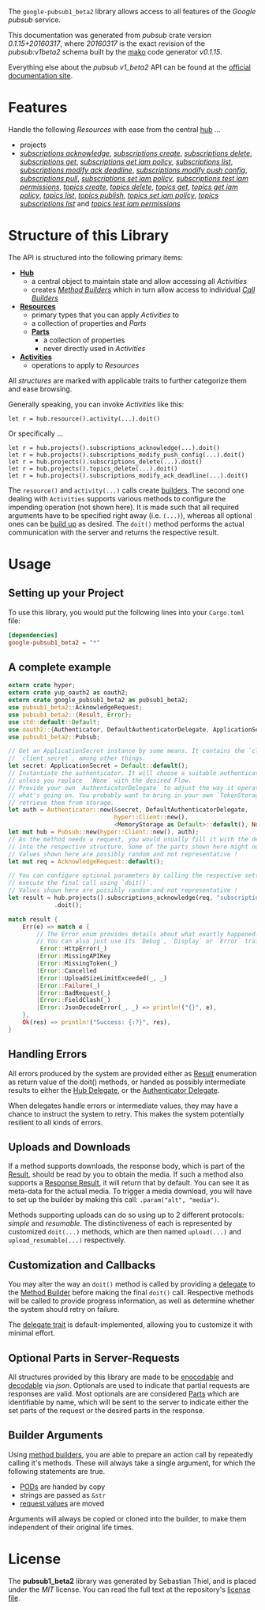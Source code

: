 <!---
DO NOT EDIT !
This file was generated automatically from 'src/mako/api/README.md.mako'
DO NOT EDIT !
-->
The `google-pubsub1_beta2` library allows access to all features of the *Google pubsub* service.

This documentation was generated from *pubsub* crate version *0.1.15+20160317*, where *20160317* is the exact revision of the *pubsub:v1beta2* schema built by the [mako](http://www.makotemplates.org/) code generator *v0.1.15*.

Everything else about the *pubsub* *v1_beta2* API can be found at the
[official documentation site](https://cloud.google.com/pubsub/docs).
# Features

Handle the following *Resources* with ease from the central [hub](http://byron.github.io/google-apis-rs/google_pubsub1_beta2/struct.Pubsub.html) ... 

* projects
 * [*subscriptions acknowledge*](http://byron.github.io/google-apis-rs/google_pubsub1_beta2/struct.ProjectSubscriptionAcknowledgeCall.html), [*subscriptions create*](http://byron.github.io/google-apis-rs/google_pubsub1_beta2/struct.ProjectSubscriptionCreateCall.html), [*subscriptions delete*](http://byron.github.io/google-apis-rs/google_pubsub1_beta2/struct.ProjectSubscriptionDeleteCall.html), [*subscriptions get*](http://byron.github.io/google-apis-rs/google_pubsub1_beta2/struct.ProjectSubscriptionGetCall.html), [*subscriptions get iam policy*](http://byron.github.io/google-apis-rs/google_pubsub1_beta2/struct.ProjectSubscriptionGetIamPolicyCall.html), [*subscriptions list*](http://byron.github.io/google-apis-rs/google_pubsub1_beta2/struct.ProjectSubscriptionListCall.html), [*subscriptions modify ack deadline*](http://byron.github.io/google-apis-rs/google_pubsub1_beta2/struct.ProjectSubscriptionModifyAckDeadlineCall.html), [*subscriptions modify push config*](http://byron.github.io/google-apis-rs/google_pubsub1_beta2/struct.ProjectSubscriptionModifyPushConfigCall.html), [*subscriptions pull*](http://byron.github.io/google-apis-rs/google_pubsub1_beta2/struct.ProjectSubscriptionPullCall.html), [*subscriptions set iam policy*](http://byron.github.io/google-apis-rs/google_pubsub1_beta2/struct.ProjectSubscriptionSetIamPolicyCall.html), [*subscriptions test iam permissions*](http://byron.github.io/google-apis-rs/google_pubsub1_beta2/struct.ProjectSubscriptionTestIamPermissionCall.html), [*topics create*](http://byron.github.io/google-apis-rs/google_pubsub1_beta2/struct.ProjectTopicCreateCall.html), [*topics delete*](http://byron.github.io/google-apis-rs/google_pubsub1_beta2/struct.ProjectTopicDeleteCall.html), [*topics get*](http://byron.github.io/google-apis-rs/google_pubsub1_beta2/struct.ProjectTopicGetCall.html), [*topics get iam policy*](http://byron.github.io/google-apis-rs/google_pubsub1_beta2/struct.ProjectTopicGetIamPolicyCall.html), [*topics list*](http://byron.github.io/google-apis-rs/google_pubsub1_beta2/struct.ProjectTopicListCall.html), [*topics publish*](http://byron.github.io/google-apis-rs/google_pubsub1_beta2/struct.ProjectTopicPublishCall.html), [*topics set iam policy*](http://byron.github.io/google-apis-rs/google_pubsub1_beta2/struct.ProjectTopicSetIamPolicyCall.html), [*topics subscriptions list*](http://byron.github.io/google-apis-rs/google_pubsub1_beta2/struct.ProjectTopicSubscriptionListCall.html) and [*topics test iam permissions*](http://byron.github.io/google-apis-rs/google_pubsub1_beta2/struct.ProjectTopicTestIamPermissionCall.html)




# Structure of this Library

The API is structured into the following primary items:

* **[Hub](http://byron.github.io/google-apis-rs/google_pubsub1_beta2/struct.Pubsub.html)**
    * a central object to maintain state and allow accessing all *Activities*
    * creates [*Method Builders*](http://byron.github.io/google-apis-rs/google_pubsub1_beta2/trait.MethodsBuilder.html) which in turn
      allow access to individual [*Call Builders*](http://byron.github.io/google-apis-rs/google_pubsub1_beta2/trait.CallBuilder.html)
* **[Resources](http://byron.github.io/google-apis-rs/google_pubsub1_beta2/trait.Resource.html)**
    * primary types that you can apply *Activities* to
    * a collection of properties and *Parts*
    * **[Parts](http://byron.github.io/google-apis-rs/google_pubsub1_beta2/trait.Part.html)**
        * a collection of properties
        * never directly used in *Activities*
* **[Activities](http://byron.github.io/google-apis-rs/google_pubsub1_beta2/trait.CallBuilder.html)**
    * operations to apply to *Resources*

All *structures* are marked with applicable traits to further categorize them and ease browsing.

Generally speaking, you can invoke *Activities* like this:

```Rust,ignore
let r = hub.resource().activity(...).doit()
```

Or specifically ...

```ignore
let r = hub.projects().subscriptions_acknowledge(...).doit()
let r = hub.projects().subscriptions_modify_push_config(...).doit()
let r = hub.projects().subscriptions_delete(...).doit()
let r = hub.projects().topics_delete(...).doit()
let r = hub.projects().subscriptions_modify_ack_deadline(...).doit()
```

The `resource()` and `activity(...)` calls create [builders][builder-pattern]. The second one dealing with `Activities` 
supports various methods to configure the impending operation (not shown here). It is made such that all required arguments have to be 
specified right away (i.e. `(...)`), whereas all optional ones can be [build up][builder-pattern] as desired.
The `doit()` method performs the actual communication with the server and returns the respective result.

# Usage

## Setting up your Project

To use this library, you would put the following lines into your `Cargo.toml` file:

```toml
[dependencies]
google-pubsub1_beta2 = "*"
```

## A complete example

```Rust
extern crate hyper;
extern crate yup_oauth2 as oauth2;
extern crate google_pubsub1_beta2 as pubsub1_beta2;
use pubsub1_beta2::AcknowledgeRequest;
use pubsub1_beta2::{Result, Error};
use std::default::Default;
use oauth2::{Authenticator, DefaultAuthenticatorDelegate, ApplicationSecret, MemoryStorage};
use pubsub1_beta2::Pubsub;

// Get an ApplicationSecret instance by some means. It contains the `client_id` and 
// `client_secret`, among other things.
let secret: ApplicationSecret = Default::default();
// Instantiate the authenticator. It will choose a suitable authentication flow for you, 
// unless you replace  `None` with the desired Flow.
// Provide your own `AuthenticatorDelegate` to adjust the way it operates and get feedback about 
// what's going on. You probably want to bring in your own `TokenStorage` to persist tokens and
// retrieve them from storage.
let auth = Authenticator::new(&secret, DefaultAuthenticatorDelegate,
                              hyper::Client::new(),
                              <MemoryStorage as Default>::default(), None);
let mut hub = Pubsub::new(hyper::Client::new(), auth);
// As the method needs a request, you would usually fill it with the desired information
// into the respective structure. Some of the parts shown here might not be applicable !
// Values shown here are possibly random and not representative !
let mut req = AcknowledgeRequest::default();

// You can configure optional parameters by calling the respective setters at will, and
// execute the final call using `doit()`.
// Values shown here are possibly random and not representative !
let result = hub.projects().subscriptions_acknowledge(req, "subscription")
             .doit();

match result {
    Err(e) => match e {
        // The Error enum provides details about what exactly happened.
        // You can also just use its `Debug`, `Display` or `Error` traits
         Error::HttpError(_)
        |Error::MissingAPIKey
        |Error::MissingToken(_)
        |Error::Cancelled
        |Error::UploadSizeLimitExceeded(_, _)
        |Error::Failure(_)
        |Error::BadRequest(_)
        |Error::FieldClash(_)
        |Error::JsonDecodeError(_, _) => println!("{}", e),
    },
    Ok(res) => println!("Success: {:?}", res),
}

```
## Handling Errors

All errors produced by the system are provided either as [Result](http://byron.github.io/google-apis-rs/google_pubsub1_beta2/enum.Result.html) enumeration as return value of 
the doit() methods, or handed as possibly intermediate results to either the 
[Hub Delegate](http://byron.github.io/google-apis-rs/google_pubsub1_beta2/trait.Delegate.html), or the [Authenticator Delegate](http://byron.github.io/google-apis-rs/google_pubsub1_beta2/../yup-oauth2/trait.AuthenticatorDelegate.html).

When delegates handle errors or intermediate values, they may have a chance to instruct the system to retry. This 
makes the system potentially resilient to all kinds of errors.

## Uploads and Downloads
If a method supports downloads, the response body, which is part of the [Result](http://byron.github.io/google-apis-rs/google_pubsub1_beta2/enum.Result.html), should be
read by you to obtain the media.
If such a method also supports a [Response Result](http://byron.github.io/google-apis-rs/google_pubsub1_beta2/trait.ResponseResult.html), it will return that by default.
You can see it as meta-data for the actual media. To trigger a media download, you will have to set up the builder by making
this call: `.param("alt", "media")`.

Methods supporting uploads can do so using up to 2 different protocols: 
*simple* and *resumable*. The distinctiveness of each is represented by customized 
`doit(...)` methods, which are then named `upload(...)` and `upload_resumable(...)` respectively.

## Customization and Callbacks

You may alter the way an `doit()` method is called by providing a [delegate](http://byron.github.io/google-apis-rs/google_pubsub1_beta2/trait.Delegate.html) to the 
[Method Builder](http://byron.github.io/google-apis-rs/google_pubsub1_beta2/trait.CallBuilder.html) before making the final `doit()` call. 
Respective methods will be called to provide progress information, as well as determine whether the system should 
retry on failure.

The [delegate trait](http://byron.github.io/google-apis-rs/google_pubsub1_beta2/trait.Delegate.html) is default-implemented, allowing you to customize it with minimal effort.

## Optional Parts in Server-Requests

All structures provided by this library are made to be [enocodable](http://byron.github.io/google-apis-rs/google_pubsub1_beta2/trait.RequestValue.html) and 
[decodable](http://byron.github.io/google-apis-rs/google_pubsub1_beta2/trait.ResponseResult.html) via *json*. Optionals are used to indicate that partial requests are responses 
are valid.
Most optionals are are considered [Parts](http://byron.github.io/google-apis-rs/google_pubsub1_beta2/trait.Part.html) which are identifiable by name, which will be sent to 
the server to indicate either the set parts of the request or the desired parts in the response.

## Builder Arguments

Using [method builders](http://byron.github.io/google-apis-rs/google_pubsub1_beta2/trait.CallBuilder.html), you are able to prepare an action call by repeatedly calling it's methods.
These will always take a single argument, for which the following statements are true.

* [PODs][wiki-pod] are handed by copy
* strings are passed as `&str`
* [request values](http://byron.github.io/google-apis-rs/google_pubsub1_beta2/trait.RequestValue.html) are moved

Arguments will always be copied or cloned into the builder, to make them independent of their original life times.

[wiki-pod]: http://en.wikipedia.org/wiki/Plain_old_data_structure
[builder-pattern]: http://en.wikipedia.org/wiki/Builder_pattern
[google-go-api]: https://github.com/google/google-api-go-client

# License
The **pubsub1_beta2** library was generated by Sebastian Thiel, and is placed 
under the *MIT* license.
You can read the full text at the repository's [license file][repo-license].

[repo-license]: https://github.com/Byron/google-apis-rs/LICENSE.md
